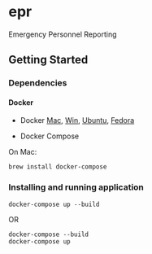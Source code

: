 # epr

Emergency Personnel Reporting

## Getting Started

### Dependencies

#### Docker

- Docker [Mac](https://hub.docker.com/editions/community/docker-ce-desktop-mac/), [Win](https://hub.docker.com/editions/community/docker-ce-desktop-windows/), [Ubuntu](https://docs.docker.com/install/linux/docker-ce/ubuntu/), [Fedora](https://docs.docker.com/install/linux/docker-ce/fedora/)

- Docker Compose

On Mac:

```
brew install docker-compose
```

### Installing and running application

```
docker-compose up --build
```

OR

```
docker-compose --build
docker-compose up
```
